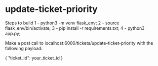 # update-ticket-priority

Steps to build
1 - python3 -m venv flask_env;
2 - source flask_env/bin/activate;
3 - pip install -r requirements.txt;
4 - python3 app.py;

Make a post call to localhost:6000/tickets/update-ticket-priority with the following payload:

{
    "ticket_id": your_ticket_id
}

